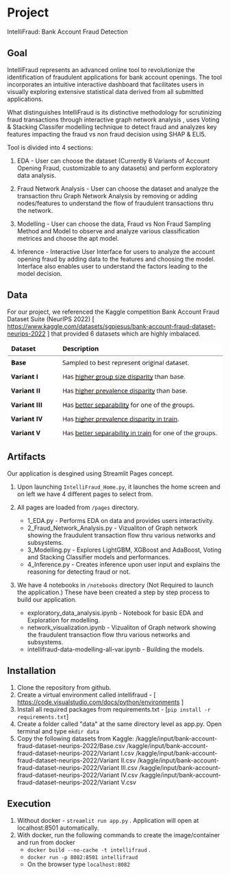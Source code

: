 # Project
IntelliFraud: Bank Account Fraud Detection

## Goal
IntelliFraud represents an advanced online tool to revolutionize the identification of fraudulent applications for bank account openings. The tool incorporates an intuitive interactive dashboard that facilitates users in visually exploring extensive statistical data derived from all submitted applications.

What distinguishes IntelliFraud is its distinctive methodology for scrutinizing fraud transactions through interactive graph network analysis , uses Voting & Stacking Classifer modelling technique to detect fraud and analyzes key features impacting the fraud vs non fraud decision using SHAP & ELI5. 

Tool is divided into 4 sections:

1. EDA - User can choose the dataset (Currently 6 Variants of Account Opening Fraud, customizable to any datasets) and perform exploratory data analysis.

2. Fraud Network Analysis - User can choose the dataset and analyze the transaction thru Graph Network Analysis by removing or adding nodes/features to understand the flow of fraudulent transactions thru the network.

3. Modelling - User can choose the data, Fraud vs Non Fraud Sampling Method and Model to observe and analyze various classification metrices and choose the apt model.

4. Inference - Interactive User Interface for users to analyze the account opening fraud by adding data to the features and choosing the model. Interface also enables user to understand the factors leading to the model decision.

## Data 
For our project, we referenced the Kaggle competition  Bank Account Fraud Dataset Suite (NeurIPS 2022)  [ https://www.kaggle.com/datasets/sgpjesus/bank-account-fraud-dataset-neurips-2022 ] that provided 6 datasets which are highly imbalaced.

![alt text](images/data.jpg)

## Artifacts
Our application is desgined using Streamlit Pages concept.
1. Upon launching `IntelliFraud_Home.py`, it launches the home screen and on left we have 4 different pages to select from. 

2. All pages are loaded from `/pages` directory.
    * 1_EDA.py - Performs EDA on data and provides users interactivity.
    * 2_Fraud_Network_Analysis.py - Vizualiton of Graph network showing the fraudulent transaction flow thru various networks and subsystems.
    * 3_Modelling.py - Explores LightGBM, XGBoost and AdaBoost, Voting and Stacking Classifier models and performances.
    * 4_Inference.py - Creates inference upon user input and explains the reasoning for detecting fraud or not.

3. We have 4 notebooks in `/notebooks` directory (Not Required to launch the application.) These have been created a step by step process to build our application.
    * exploratory_data_analysis.ipynb - Notebook for basic EDA and Exploration for modelling.
    * network_visualization.ipynb - Vizualiton of Graph network showing the fraudulent transaction flow thru various networks and subsystems.
    * intellifraud-data-modelling-all-var.ipynb - Building the models.

## Installation
1. Clone the repository from github.
2. Create a virtual environment called intellifraud -  [ https://code.visualstudio.com/docs/python/environments ]
3. Install all required packages from requirements.txt - [`pip install -r requirements.txt`]
4. Create a folder called "data" at the same directory level as app.py. Open terminal and type `mkdir data`
5. Copy the following datasets from Kaggle:
    /kaggle/input/bank-account-fraud-dataset-neurips-2022/Base.csv
    /kaggle/input/bank-account-fraud-dataset-neurips-2022/Variant I.csv
    /kaggle/input/bank-account-fraud-dataset-neurips-2022/Variant II.csv
    /kaggle/input/bank-account-fraud-dataset-neurips-2022/Variant III.csv
    /kaggle/input/bank-account-fraud-dataset-neurips-2022/Variant IV.csv
    /kaggle/input/bank-account-fraud-dataset-neurips-2022/Variant V.csv

## Execution
1. Without docker - `streamlit run app.py` . Application will open at localhost:8501 automatically.
2. With docker, run the following commands to create the image/container and run from docker
    * `docker build --no-cache -t intellifraud` .
    * `docker run -p 8082:8501 intellifraud`
    * On the browser type `localhost:8082`

